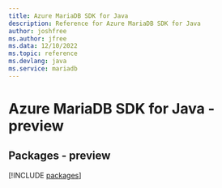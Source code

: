 ```yaml
---
title: Azure MariaDB SDK for Java
description: Reference for Azure MariaDB SDK for Java
author: joshfree
ms.author: jfree
ms.data: 12/10/2022
ms.topic: reference
ms.devlang: java
ms.service: mariadb
---
```

# Azure MariaDB SDK for Java - preview
## Packages - preview
[!INCLUDE [packages](mariadb-index.md)]